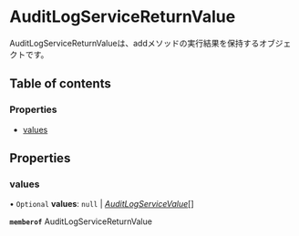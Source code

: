 # AuditLogServiceReturnValue


<div lang=\"ja\">AuditLogServiceReturnValueは、addメソッドの実行結果を保持するオブジェクトです。</div> 

## Table of contents

### Properties

- [values](auditlogservicereturnvalue.md#values)

## Properties

### values

• `Optional` **values**: ``null`` \| [*AuditLogServiceValue*](auditlogservicevalue.md)[]

**`memberof`** AuditLogServiceReturnValue
